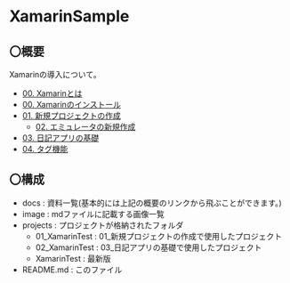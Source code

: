 # XamarinSample

## 〇概要
Xamarinの導入について。

- [00. Xamarinとは](docs/00_Xamarin.md)
- [00. Xamarinのインストール](https://www.ipentec.com/document/visual-studio-install-xamarin-development-environment)
- [01. 新規プロジェクトの作成](docs/01_CreateNewProject.md)
    - [02. エミュレータの新規作成](docs/02_CreateEmulator.md)
- [03. 日記アプリの基礎](docs/03_BasicOfDiary.md)
- [04. タグ機能](docs/04_TagFunction.md)

## 〇構成

- docs : 資料一覧(基本的には上記の概要のリンクから飛ぶことができます。)
- image : mdファイルに記載する画像一覧
- projects : プロジェクトが格納されたフォルダ  
    - 01_XamarinTest : 01_新規プロジェクトの作成で使用したプロジェクト
    - 02_XamarinTest : 03_日記アプリの基礎で使用したプロジェクト
    - XamarinTest : 最新版
- README.md : このファイル

